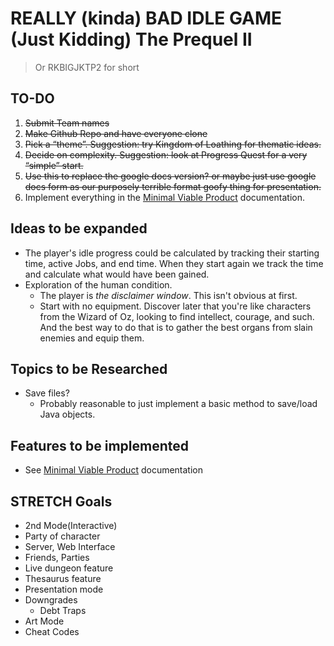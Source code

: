 # REALLY (kinda) BAD IDLE GAME (Just Kidding) The Prequel II

> Or RKBIGJKTP2 for short

## TO-DO

1. ~~Submit Team names~~
2. ~~Make Github Repo and have everyone clone~~
3. ~~Pick a “theme”.  Suggestion: try Kingdom of Loathing for thematic ideas.~~
4. ~~Decide on complexity.  Suggestion: look at Progress Quest for a very “simple” start.~~
5. ~~Use this to replace the google docs version? or maybe just use google docs form as our purposely terrible format goofy thing for presentation.~~
6. Implement everything in the [Minimal Viable Product](MVP.md) documentation.

## Ideas to be expanded

* The player's idle progress could be calculated by tracking their starting time, active Jobs, and end time. When they start again we track the time and calculate what would have been gained.
* Exploration of the human condition.
    * The player is *the disclaimer window*.  This isn't obvious at first.
    * Start with no equipment.  Discover later that you're like characters from the Wizard of Oz, looking to find intellect, courage, and such.  And the best way to do that is to gather the best organs from slain enemies and equip them.

## Topics to be Researched

* Save files?
    * Probably reasonable to just implement a basic method to save/load Java objects.

## Features to be implemented

* See [Minimal Viable Product](MVP.md) documentation

## STRETCH Goals

* 2nd Mode(Interactive)
* Party of character
* Server, Web Interface
* Friends, Parties
* Live dungeon feature
* Thesaurus feature
* Presentation mode
* Downgrades
    * Debt Traps
* Art Mode
* Cheat Codes